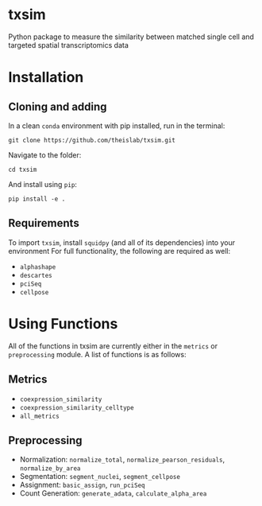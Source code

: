 # txsim
Python package to measure the similarity between matched single cell and targeted spatial transcriptomics data

# Installation
## Cloning and adding
In a clean `conda` environment with pip installed, run in the terminal:

```git clone https://github.com/theislab/txsim.git```

Navigate to the folder:

```cd txsim```

And install using `pip`:

```pip install -e .```

## Requirements
To import `txsim`, install `squidpy` (and all of its dependencies) into your environment
For full functionality, the following are required as well:
- `alphashape`
- `descartes`
- `pciSeq`
- `cellpose`

# Using Functions
All of the functions in txsim are currently either in the `metrics` or `preprocessing` module. 
A list of functions is as follows:

## Metrics
- `coexpression_similarity`
- `coexpression_similarity_celltype`
- `all_metrics`
## Preprocessing
- Normalization: `normalize_total`, `normalize_pearson_residuals`, `normalize_by_area`
- Segmentation: `segment_nuclei`, `segment_cellpose`
- Assignment: `basic_assign`, `run_pciSeq`
- Count Generation: `generate_adata`, `calculate_alpha_area`